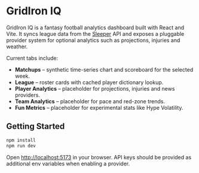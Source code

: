 # GridIron IQ
GridIron IQ is a fantasy football analytics dashboard built with React and Vite.
It syncs league data from the [Sleeper](https://api.sleeper.app) API and exposes a
pluggable provider system for optional analytics such as projections, injuries and weather.

Current tabs include:

- **Matchups** – synthetic time-series chart and scoreboard for the selected week.
- **League** – roster cards with cached player dictionary lookup.
- **Player Analytics** – placeholder for projections, injuries and news providers.
- **Team Analytics** – placeholder for pace and red-zone trends.
- **Fun Metrics** – placeholder for experimental stats like Hype Volatility.

## Getting Started

```bash
npm install
npm run dev
```

Open <http://localhost:5173> in your browser.
API keys should be provided as additional env variables when enabling a provider.
